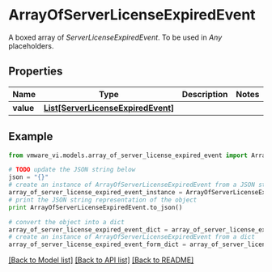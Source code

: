 # ArrayOfServerLicenseExpiredEvent

A boxed array of *ServerLicenseExpiredEvent*. To be used in *Any* placeholders. 

## Properties
Name | Type | Description | Notes
------------ | ------------- | ------------- | -------------
**value** | [**List[ServerLicenseExpiredEvent]**](ServerLicenseExpiredEvent.md) |  | 

## Example

```python
from vmware_vi.models.array_of_server_license_expired_event import ArrayOfServerLicenseExpiredEvent

# TODO update the JSON string below
json = "{}"
# create an instance of ArrayOfServerLicenseExpiredEvent from a JSON string
array_of_server_license_expired_event_instance = ArrayOfServerLicenseExpiredEvent.from_json(json)
# print the JSON string representation of the object
print ArrayOfServerLicenseExpiredEvent.to_json()

# convert the object into a dict
array_of_server_license_expired_event_dict = array_of_server_license_expired_event_instance.to_dict()
# create an instance of ArrayOfServerLicenseExpiredEvent from a dict
array_of_server_license_expired_event_form_dict = array_of_server_license_expired_event.from_dict(array_of_server_license_expired_event_dict)
```
[[Back to Model list]](../README.md#documentation-for-models) [[Back to API list]](../README.md#documentation-for-api-endpoints) [[Back to README]](../README.md)


